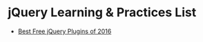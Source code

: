 # jQuery Learning & Practices List

- [Best Free jQuery Plugins of 2016](https://designmodo.com/free-jquery-plugins-2016/)
